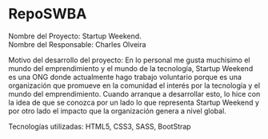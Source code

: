 # RepoSWBA
Nombre del Proyecto: Startup Weekend.
<br>
Nombre del Responsable: Charles Olveira

Motivo del desarrollo del proyecto: En lo personal me gusta muchísimo el mundo del emprendimiento y el mundo de la tecnología, Startup Weekend es una ONG donde actualmente 
hago trabajo voluntario porque es una organización que promueve en la comunidad el interés por la tecnología y el mundo del emprendimiento. Cuando arranque a desarrollar esto, lo hice con la idea de que se conozca por un lado lo que representa Startup Weekend y por otro lado el impacto que la organización genera a nivel global.

Tecnologías utilizadas: HTML5, CSS3, SASS, BootStrap
